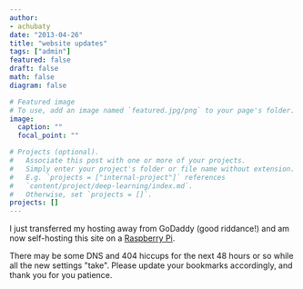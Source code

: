```yaml
---
author:
- achubaty
date: "2013-04-26"
title: "website updates"
tags: ["admin"]
featured: false
draft: false
math: false
diagram: false

# Featured image
# To use, add an image named `featured.jpg/png` to your page's folder.
image:
  caption: ""
  focal_point: ""

# Projects (optional).
#   Associate this post with one or more of your projects.
#   Simply enter your project's folder or file name without extension.
#   E.g. `projects = ["internal-project"]` references
#   `content/project/deep-learning/index.md`.
#   Otherwise, set `projects = []`.
projects: []
---
```


I just transferred my hosting away from GoDaddy (good riddance!) and am now self-hosting this site on a [Raspberry Pi](http://www.raspberrypi.org).

There may be some DNS and 404 hiccups for the next 48 hours or so while all the new settings "take". Please update your bookmarks accordingly, and thank you for you patience.

